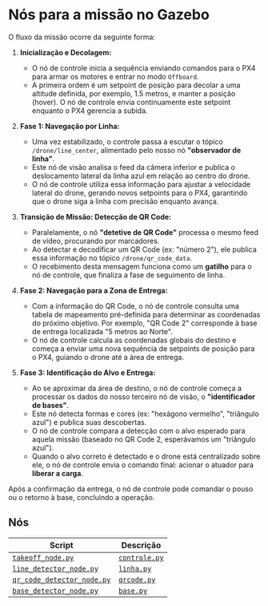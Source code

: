 # Nós para a missão no Gazebo



O fluxo da missão ocorre da seguinte forma:

1.  **Inicialização e Decolagem:**
    * O nó de controle inicia a sequência enviando comandos para o PX4 para armar os motores e entrar no modo `Offboard`.
    * A primeira ordem é um setpoint de posição para decolar a uma altitude definida, por exemplo, 1.5 metros, e manter a posição (hover). O nó de controle envia continuamente este setpoint enquanto o PX4 gerencia a subida.

2.  **Fase 1: Navegação por Linha:**
    * Uma vez estabilizado, o controle passa a escutar o tópico `/drone/line_center`, alimentado pelo nosso nó **"observador de linha"**.
    * Este nó de visão analisa o feed da câmera inferior e publica o deslocamento lateral da linha azul em relação ao centro do drone.
    * O nó de controle utiliza essa informação para ajustar a velocidade lateral do drone, gerando novos setpoints para o PX4, garantindo que o drone siga a linha com precisão enquanto avança.

3.  **Transição de Missão: Detecção de QR Code:**
    * Paralelamente, o nó **"detetive de QR Code"** processa o mesmo feed de vídeo, procurando por marcadores.
    * Ao detectar e decodificar um QR Code (ex: "número 2"), ele publica essa informação no tópico `/drone/qr_code_data`.
    * O recebimento desta mensagem funciona como um **gatilho** para o nó de controle, que finaliza a fase de seguimento de linha.

4.  **Fase 2: Navegação para a Zona de Entrega:**
    * Com a informação do QR Code, o nó de controle consulta uma tabela de mapeamento pré-definida para determinar as coordenadas do próximo objetivo. Por exemplo, "QR Code 2" corresponde à base de entrega localizada "5 metros ao Norte".
    * O nó de controle calcula as coordenadas globais do destino e começa a enviar uma nova sequência de setpoints de posição para o PX4, guiando o drone até a área de entrega.

5.  **Fase 3: Identificação do Alvo e Entrega:**
    * Ao se aproximar da área de destino, o nó de controle começa a processar os dados do nosso terceiro nó de visão, o **"identificador de bases"**.
    * Este nó detecta formas e cores (ex: "hexágono vermelho", "triângulo azul") e publica suas descobertas.
    * O nó de controle compara a detecção com o alvo esperado para aquela missão (baseado no QR Code 2, esperávamos um "triângulo azul").
    * Quando o alvo correto é detectado e o drone está centralizado sobre ele, o nó de controle envia o comando final: acionar o atuador para **liberar a carga**.

Após a confirmação da entrega, o nó de controle pode comandar o pouso ou o retorno à base, concluindo a operação.





## Nós

| Script                        | Descrição                                            |
|------------------------------|--------------------------------------------------------|
| [`takeoff_node.py`](./controle/takeoff_node.py)    | [`controle.py`](./controle/explicacao.md) |
| [`line_detector_node.py`](./visao/line_detector_node.py)         | [`linha.py`](./visao/expl1.md)     |
| [`qr_code_detector_node.py`](./visao/qr_code_detector_node.py)         | [`qrcode.py`](./visao/expl2.md) |
| [`base_detector_node.py`](./visao/base_detector_node.py)         | [`base.py`](./visao/expl3.md) |

